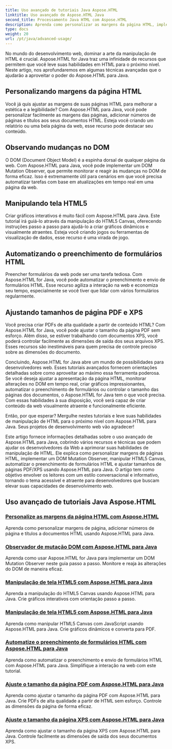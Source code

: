 ```yaml
---
title: Uso avançado de tutoriais Java Aspose.HTML
linktitle: Uso avançado de Aspose.HTML Java
second_title: Processamento Java HTML com Aspose.HTML
description: Aprenda como personalizar as margens da página HTML, implementar um DOM Mutation Observer, manipular HTML5 Canvas, automatizar o preenchimento de formulários HTML e muito mais usando Aspose.HTML Java.
type: docs
weight: 20
url: /pt/java/advanced-usage/
---
```


No mundo do desenvolvimento web, dominar a arte da manipulação de HTML é crucial. Aspose.HTML for Java traz uma infinidade de recursos que permitem que você leve suas habilidades em HTML para o próximo nível. Neste artigo, nos aprofundaremos em algumas técnicas avançadas que o ajudarão a aproveitar o poder do Aspose.HTML para Java.

## Personalizando margens da página HTML

Você já quis ajustar as margens de suas páginas HTML para melhorar a estética e a legibilidade? Com Aspose.HTML para Java, você pode personalizar facilmente as margens das páginas, adicionar números de páginas e títulos aos seus documentos HTML. Esteja você criando um relatório ou uma bela página da web, esse recurso pode destacar seu conteúdo.

## Observando mudanças no DOM

O DOM (Document Object Model) é a espinha dorsal de qualquer página da web. Com Aspose.HTML para Java, você pode implementar um DOM Mutation Observer, que permite monitorar e reagir às mudanças no DOM de forma eficaz. Isso é extremamente útil para cenários em que você precisa automatizar tarefas com base em atualizações em tempo real em uma página da web.

## Manipulando tela HTML5

Criar gráficos interativos é muito fácil com Aspose.HTML para Java. Este tutorial irá guiá-lo através da manipulação do HTML5 Canvas, oferecendo instruções passo a passo para ajudá-lo a criar gráficos dinâmicos e visualmente atraentes. Esteja você criando jogos ou ferramentas de visualização de dados, esse recurso é uma virada de jogo.

## Automatizando o preenchimento de formulários HTML

Preencher formulários da web pode ser uma tarefa tediosa. Com Aspose.HTML for Java, você pode automatizar o preenchimento e envio de formulários HTML. Esse recurso agiliza a interação na web e economiza seu tempo, especialmente se você tiver que lidar com vários formulários regularmente.

## Ajustando tamanhos de página PDF e XPS

Você precisa criar PDFs de alta qualidade a partir de conteúdo HTML? Com Aspose.HTML for Java, você pode ajustar o tamanho da página PDF sem esforço. Além disso, se estiver trabalhando com documentos XPS, você poderá controlar facilmente as dimensões de saída dos seus arquivos XPS. Esses recursos são inestimáveis para quem precisa de controle preciso sobre as dimensões do documento.

Concluindo, Aspose.HTML for Java abre um mundo de possibilidades para desenvolvedores web. Esses tutoriais avançados fornecem orientações detalhadas sobre como aproveitar ao máximo essa ferramenta poderosa. Se você deseja ajustar a apresentação da página HTML, monitorar alterações no DOM em tempo real, criar gráficos impressionantes, automatizar o preenchimento de formulários ou controlar o tamanho das páginas dos documentos, o Aspose.HTML for Java tem o que você precisa. Com essas habilidades à sua disposição, você será capaz de criar conteúdo da web visualmente atraente e funcionalmente eficiente.

Então, por que esperar? Mergulhe nestes tutoriais e leve suas habilidades de manipulação de HTML para o próximo nível com Aspose.HTML para Java. Seus projetos de desenvolvimento web vão agradecer!

Este artigo fornece informações detalhadas sobre o uso avançado de Aspose.HTML para Java, cobrindo vários recursos e técnicas que podem ajudar os desenvolvedores da Web a aprimorar suas habilidades de manipulação de HTML. Ele explica como personalizar margens de páginas HTML, implementar um DOM Mutation Observer, manipular HTML5 Canvas, automatizar o preenchimento de formulários HTML e ajustar tamanhos de páginas PDF/XPS usando Aspose.HTML para Java. O artigo tem como objetivo envolver os leitores com um estilo conversacional e informativo, tornando o tema acessível e atraente para desenvolvedores que buscam elevar suas capacidades de desenvolvimento web.

## Uso avançado de tutoriais Java Aspose.HTML
### [Personalize as margens da página HTML com Aspose.HTML](./css-extensions-adding-title-page-number/)
Aprenda como personalizar margens de página, adicionar números de página e títulos a documentos HTML usando Aspose.HTML para Java.
### [Observador de mutação DOM com Aspose.HTML para Java](./dom-mutation-observer-observing-node-additions/)
Aprenda como usar Aspose.HTML for Java para implementar um DOM Mutation Observer neste guia passo a passo. Monitore e reaja às alterações do DOM de maneira eficaz.
### [Manipulação de tela HTML5 com Aspose.HTML para Java](./html5-canvas-manipulation-using-code/)
Aprenda a manipulação do HTML5 Canvas usando Aspose.HTML para Java. Crie gráficos interativos com orientação passo a passo.
### [Manipulação de tela HTML5 com Aspose.HTML para Java](./html5-canvas-manipulation-using-javascript/)
Aprenda como manipular HTML5 Canvas com JavaScript usando Aspose.HTML para Java. Crie gráficos dinâmicos e converta para PDF.
### [Automatize o preenchimento de formulários HTML com Aspose.HTML para Java](./html-form-editor-filling-submitting-forms/)
Aprenda como automatizar o preenchimento e envio de formulários HTML com Aspose.HTML para Java. Simplifique a interação na web com este tutorial.
### [Ajuste o tamanho da página PDF com Aspose.HTML para Java](./adjust-pdf-page-size/)
Aprenda como ajustar o tamanho da página PDF com Aspose.HTML para Java. Crie PDFs de alta qualidade a partir de HTML sem esforço. Controle as dimensões da página de forma eficaz.
### [Ajuste o tamanho da página XPS com Aspose.HTML para Java](./adjust-xps-page-size/)
Aprenda como ajustar o tamanho da página XPS com Aspose.HTML para Java. Controle facilmente as dimensões de saída dos seus documentos XPS.